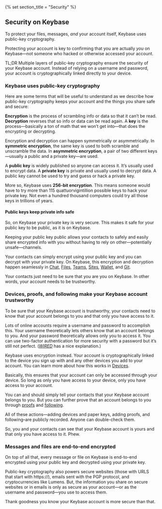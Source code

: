 {% set section_title = "Security" %}

## Security on Keybase
To protect your files, messages, *and* your account itself, Keybase uses public-key cryptography. 

Protecting your account is key to confirming that you are actually *you* on Keybase—not someone who hacked or otherwise accessed your account. 

TL;DR Multiple layers of public-key cryptography ensure the security of your Keybase account. Instead of relying on a username and password, your account is cryptographically linked directly to your device. 

### Keybase uses public-key cryptography 
Here are some terms that will be useful to understand as we describe how public-key cryptography keeps your account and the things you share safe and secure:  

**Encryption** is the process of scrambling info or data so that it can’t be read. **Decryption** reverses that so info or data can be read again. A **key** is the process—basically a ton of math that we won’t get into—that does the encrypting or decrypting.

Encryption and decryption can happen symmetrically or asymmetrically. In **symmetric encryption**, the same key is used to both scramble and unscramble the data. In **asymmetric encryption**, a pair of two different keys—usually a public and a private key—are used.

A **public key** is widely published so anyone can access it. It’s usually used to encrypt data. A **private key** is private and usually used to decrypt data. A public key cannot be used to try and guess or hack a private key. 

More so, Keybase uses **256-bit encryption**. This means someone would have to try more than 115 quattuorvigintillion possible keys to hack your private key. Not even a hundred thousand computers could try all those keys in trillions of years. 

#### Public keys keep private info safe
So, on Keybase your private key is very secure. This makes it safe for your public key to be public, as it is on Keybase. 

Keeping your public key public allows your contacts to safely and easily share encrypted info with you without having to rely on other—potentially unsafe—channels. 

Your contacts can simply encrypt using your public key and you can decrypt with your private key. On Keybase, this encryption and decryption happen seamlessly in [Chat](/chat), [Files](files), [Teams](/teams), [Sites](/sites), [Wallet](/wallet), and [Git](/git). 

Your contacts just need to be sure that you are you on Keybase. In other words, your account needs to be trustworthy.

### Devices, proofs, and following make your Keybase account trustworthy
To be sure that your Keybase account is trustworthy, your contacts need to know that your account belongs to you and that only you have access to it.

Lots of online accounts require a username and password to accomplish this. Your username theoretically lets others know that an account belongs to you. And your password theoretically allows only you to access it. You can use two-factor authentication for more security with a password but it’s still not perfect. (*[WIRED](https://www.wired.com/story/keybase-two-factor-authentication/)* has a nice explanation.) 

Keybase uses encryption instead. Your account is cryptographically linked to the device you sign up with and any other devices you add to your account. You can learn more about how this works in [Devices](/devices).

Basically, this ensures that your account can only be accessed through your device. So long as only you have access to your device, only you have access to your account. 

You can and should simply tell your contacts that your Keybase account belongs to you. But you can further prove that an account belongs to you through [proofs](/account/proofs) and [following](/account/following). 

All of these actions—adding devices and paper keys, adding proofs, and following–are publicly recorded. Anyone can double-check them. 

So, you and your contacts can see that your Keybase account is yours and that only you have access to it. Phew.

### Messages and files are end-to-end encrypted
On top of all that, every message or file on Keybase is end-to-end encrypted using your public key and decrypted using your private key. 

Public-key cryptography also powers secure websites (those with URLS that start with https://), emails sent with the PGP protocol, and cryptocurrencies like Lumens. But, the information you share on secure websites or in emails is only as secure as your account—or as the username and password—you use to access them. 

Thank goodness you know your Keybase account is more secure than that.



